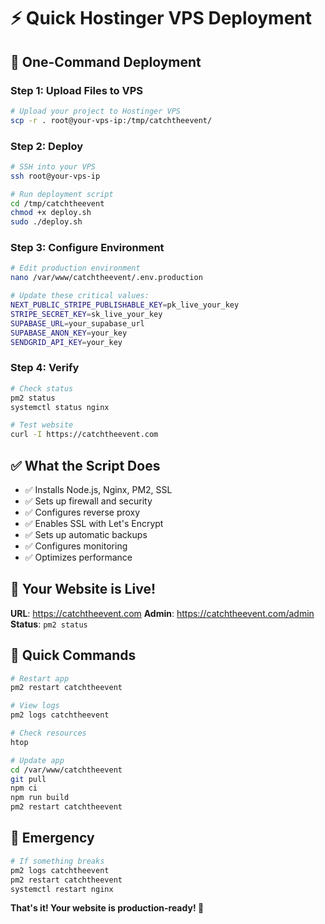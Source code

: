 # ⚡ Quick Hostinger VPS Deployment

## 🚀 One-Command Deployment

### Step 1: Upload Files to VPS
```bash
# Upload your project to Hostinger VPS
scp -r . root@your-vps-ip:/tmp/catchtheevent/
```

### Step 2: Deploy
```bash
# SSH into your VPS
ssh root@your-vps-ip

# Run deployment script
cd /tmp/catchtheevent
chmod +x deploy.sh
sudo ./deploy.sh
```

### Step 3: Configure Environment
```bash
# Edit production environment
nano /var/www/catchtheevent/.env.production

# Update these critical values:
NEXT_PUBLIC_STRIPE_PUBLISHABLE_KEY=pk_live_your_key
STRIPE_SECRET_KEY=sk_live_your_key
SUPABASE_URL=your_supabase_url
SUPABASE_ANON_KEY=your_key
SENDGRID_API_KEY=your_key
```

### Step 4: Verify
```bash
# Check status
pm2 status
systemctl status nginx

# Test website
curl -I https://catchtheevent.com
```

## ✅ What the Script Does

- ✅ Installs Node.js, Nginx, PM2, SSL
- ✅ Sets up firewall and security
- ✅ Configures reverse proxy
- ✅ Enables SSL with Let's Encrypt
- ✅ Sets up automatic backups
- ✅ Configures monitoring
- ✅ Optimizes performance

## 🎯 Your Website is Live!

**URL**: https://catchtheevent.com
**Admin**: https://catchtheevent.com/admin
**Status**: `pm2 status`

## 🔧 Quick Commands

```bash
# Restart app
pm2 restart catchtheevent

# View logs
pm2 logs catchtheevent

# Check resources
htop

# Update app
cd /var/www/catchtheevent
git pull
npm ci
npm run build
pm2 restart catchtheevent
```

## 🚨 Emergency

```bash
# If something breaks
pm2 logs catchtheevent
pm2 restart catchtheevent
systemctl restart nginx
```

**That's it! Your website is production-ready! 🎉**
